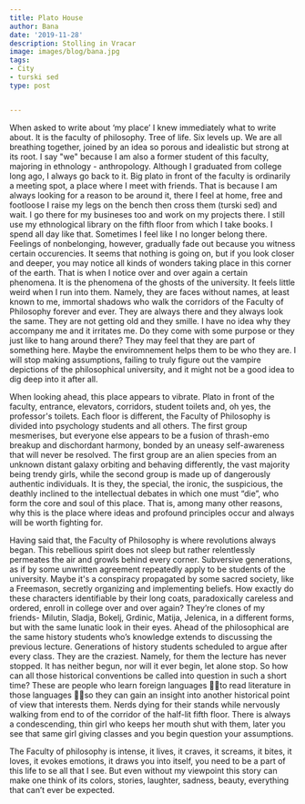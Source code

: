 ```yaml
---
title: Plato House
author: Bana
date: '2019-11-28'
description: Stolling in Vracar
image: images/blog/bana.jpg
tags:
- City
- turski sed
type: post


---
```



When asked to write about ‘my place’ I knew immediately what to write about. It is the faculty of philosophy. Tree of life. Six levels up. We are all breathing together, joined by an idea so porous and idealistic but strong at its root. I say "we" because I am also a former student of this faculty, majoring in ethnology - anthropology.
Although I graduated from college long ago, I always go back to it. Big plato in front of the faculty is ordinarily a meeting spot, a place where I meet with friends. That is because I am always looking for a reason to be around it, there I feel at home, free and footloose I raise my legs on the bench then cross them (turski sed) and wait. I go there for my busineses too and work on my projects there. I still use my ethnological library on the fifth floor from which I take books. I spend all day like that. Sometimes I feel like I no longer belong there. 
Feelings of nonbelonging, however, gradually fade out because you witness certain occurencies. It seems that nothing is going on, but if you look closer and deeper, you may notice all kinds of wonders taking place in this corner of the earth. 
That is when I notice over and over again a certain phenomena. It is the phenomena of the ghosts of the university. It feels little weird when I run into them. Namely, they are faces without names, at least known to me, immortal shadows who walk the corridors of the Faculty of Philosophy forever and ever. They are always there and they always look the same. They are not getting old and they smille. I have no idea why they accompany me and it irritates me. Do they come with some purpose or they just like to hang around there? They may feel that they are part of something here. Maybe the enviromnement helps them to be who they are. I will stop making assumptions, failing to truly figure out the vampire depictions of the philosophical university, and it might not be a good idea to dig deep into it after all.

When looking ahead, this place appears to vibrate. Plato in front of the faculty, entrance, elevators, corridors, student toilets and, oh yes, the professor's toilets. Each floor is different, the Faculty of Philosophy is divided into psychology students and all others. The first group mesmerises, but everyone else appears to be a fusion of thrash-emo breakup and dischordant harmony, bonded by an uneasy self-awareness that will never be resolved. The first group are an alien species from an unknown distant galaxy orbiting and behaving differently, the vast majority being trendy girls, while the second group is made up of dangerously authentic individuals. It is they, the special, the ironic, the suspicious, the deathly inclined to the intellectual debates in which one must “die”, who form the core and soul of this place. That is, among many other reasons, why this is the place where ideas and profound principles occur and always will be worth fighting for. 

Having said that, the Faculty of Philosophy is where revolutions always began. This rebellious spirit does not sleep but rather relentlessly permeates the air and growls behind every corner. Subversive generations, as if by some unwritten agreement repeatedly apply to be students of the university. Maybe it's a conspiracy propagated by some sacred society, like a Freemason, secretly organizing and implementing beliefs. How exactly do these characters identifiable by their long coats, paradoxically careless and ordered, enroll in college over and over again? They’re clones of my friends- Milutin, Sladja, Bokelj, Grdinic, Matija, Jelenica, in a different forms, but with the same lunatic look in their eyes.
Ahead of the philosophical are the same history students who’s knowledge extends to discussing the previous lecture. Generations of history students scheduled to argue after every class. They are the craziest. Namely, for them the lecture has never stopped. It has neither begun, nor will it ever begin, let alone stop. So how can all those historical conventions be called into question in such a short time? These are people who learn foreign languages to read literature in those languages so they can gain an insight into another historical point of view that interests them. Nerds dying for their stands while nervously walking from end to of the corridor of the half-lit fifth floor. There is always a condescending, thin girl who keeps her mouth shut with them, later you see that same girl giving classes and you begin question your assumptions.

The Faculty of philosophy is intense, it lives, it craves, it screams, it bites, it loves, it evokes emotions, it draws you into itself, you need to be a part of this life to se all that I see. But even without my viewpoint this story can make one think of its colors, stories, laughter, sadness, beauty, everything that can’t ever be expected. 
